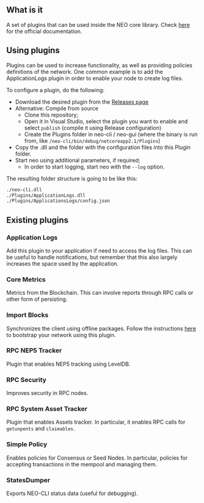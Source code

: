 ## What is it
A set of plugins that can be used inside the NEO core library. Check [here](http://docs.neo.org/en-us/node/plugin.html) for the official documentation.

## Using plugins
Plugins can be used to increase functionality, as well as providing policies definitions of the network. 
One common example is to add the ApplicationLogs plugin in order to enable your node to create log files.

To configure a plugin, do the following:
 - Download the desired plugin from the [Releases page](https://github.com/neo-project/neo-plugins/releases)
  - Alternative: Compile from source
    - Clone this repository;
    - Open it in Visual Studio, select the plugin you want to enable and select `publish` \(compile it using Release configuration\)
    - Create the Plugins folder in neo-cli / neo-gui (where the binary is run from, like `/neo-cli/bin/debug/netcoreapp2.1/Plugins`)
 - Copy the .dll and the folder with the configuration files into this Plugin folder.
 - Start neo using additional parameters, if required;
 	- In order to start logging, start neo with the `--log` option.

The resulting folder structure is going to be like this:

```BASH
./neo-cli.dll
./Plugins/ApplicationLogs.dll
./Plugins/ApplicationsLogs/config.json
```

## Existing plugins
### Application Logs
Add this plugin to your application if need to access the log files. This can be useful to handle notifications, but remember that this also largely increases the space used by the application.

### Core Metrics
Metrics from the Blockchain. This can involve reports through RPC calls or other form of persisting.

### Import Blocks
Synchronizes the client using offline packages. Follow the instructions [here](http://docs.neo.org/en-us/network/syncblocks.html) to bootstrap your network using this plugin.

### RPC NEP5 Tracker
Plugin that enables NEP5 tracking using LevelDB.

### RPC Security
Improves security in RPC nodes.

### RPC System Asset Tracker
Plugin that enables Assets tracker. In particular, it enables RPC calls for `getunpents` and `claimables`.

### Simple Policy
Enables policies for Consensus or Seed Nodes. In particular, policies for accepting transactions in the mempool and managing them.

### StatesDumper
Exports NEO-CLI status data \(useful for debugging\).
